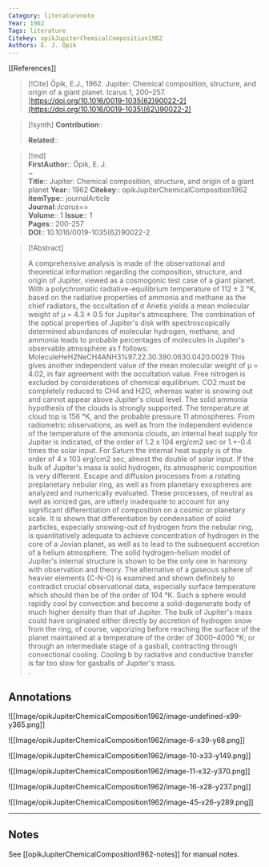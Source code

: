 ```yaml
---
Category: literaturenote
Year: 1962
Tags: literature  
Citekey: opikJupiterChemicalComposition1962
Authors: E. J. Öpik
---
```

[[References]] 

>[!Cite] 
> Öpik, E.J., 1962. Jupiter: Chemical composition, structure, and origin of a giant planet. Icarus 1, 200–257. [https://doi.org/10.1016/0019-1035(62)90022-2](https://doi.org/10.1016/0019-1035\(62\)90022-2) 
  
>[!synth] 
>**Contribution**::  
>  
>**Related**::  
>

  
>[!md]  
> **FirstAuthor**:: Öpik, E. J.  
~  
> **Title**:: Jupiter: Chemical composition, structure, and origin of a giant planet 
> **Year**:: 1962 
> **Citekey**:: opikJupiterChemicalComposition1962 
>**itemType**:: journalArticle  
> **Journal**::*Icarus*==  
>**Volume**:: 1 
>**Issue**:: 1  
>**Pages**:: 200-257  
>**DOI**:: 10.1016/0019-1035(62)90022-2 
  

  
> [!Abstract]  
> 
> A comprehensive analysis is made of the observational and theoretical information regarding the composition, structure, and origin of Jupiter, viewed as a cosmogonic test case of a giant planet. With a polychromatic radiative-equilibrium temperature of 112 ± 2 °K, based on the radiative properties of ammonia and methane as the chief radiators, the occultation of σ Arietis yields a mean molecular weight of μ = 4.3 ± 0.5 for Jupiter's atmosphere. The combination of the optical properties of Jupiter's disk with spectroscopically determined abundances of molecular hydrogen, methane, and ammonia leads to probable percentages of molecules in Jupiter's observable atmosphere as f follows: MoleculeHeH2NeCH4ANH3%97.22.30.390.0630.0420.0029 This gives another independent value of the mean molecular weight of μ = 4.02, in fair agreement with the occultation value. Free nitrogen is excluded by considerations of chemical equilibrium. CO2 must be completely reduced to CH4 and H2O, whereas water is snowing out and cannot appear above Jupiter's cloud level. The solid ammonia hypothesis of the clouds is strongly supported. The temperature at cloud top is 156 °K, and the probable pressure 11 atmospheres. From radiometric observations, as well as from the independent evidence of the temperature of the ammonia clouds, an internal heat supply for Jupiter is indicated, of the order of 1.2 x 104 erg/cm2 sec or 1.+-0.4 times the solar input. For Saturn the internal heat supply is of the order of 4 x 103 erg/cm2 sec, almost the double of solar input. If the bulk of Jupiter's mass is solid hydrogen, its atmospheric composition is very different. Escape and diffusion processes from a rotating preplanetary nebular ring, as well as from planetary exospheres are analyzed and numerically evaluated. These processes, of neutral as well as ionized gas, are utterly inadequate to account for any significant differentiation of composition on a cosmic or planetary scale. It is shown that differentiation by condensation of solid particles, especially snowing-out of hydrogen from the nebular ring, is quantitatively adequate to achieve concentration of hydrogen in the core of a Jovian planet, as well as to lead to the subsequent accretion of a helium atmosphere. The solid hydrogen-helium model of Jupiter's internal structure is shown to be the only one in harmony with observation and theory. The alternative of a gaseous sphere of heavier elements (C-N-O) is examined and shown definitely to contradict crucial observational data, especially surface temperature which should then be of the order of 104 °K. Such a sphere would rapidly cool by convection and become a solid-degenerate body of much higher density than that of Jupiter. The bulk of Jupiter's mass could have originated either directly by accretion of hydrogen snow from the ring, of course, vaporizing before reaching the surface of the planet maintained at a temperature of the order of 3000–4000 °K; or through an intermediate stage of a gasball, contracting through convectional cooling. Cooling b by radiative and conductive transfer is far too slow for gasballs of Jupiter's mass.  
>.
>


## Annotations
![[Image/opikJupiterChemicalComposition1962/image-undefined-x99-y365.png]] 
 
![[Image/opikJupiterChemicalComposition1962/image-6-x39-y68.png]] 
 
![[Image/opikJupiterChemicalComposition1962/image-10-x33-y149.png]] 
 
![[Image/opikJupiterChemicalComposition1962/image-11-x32-y370.png]] 
 
![[Image/opikJupiterChemicalComposition1962/image-16-x28-y237.png]] 
 
![[Image/opikJupiterChemicalComposition1962/image-45-x26-y289.png]] 
 
--- 

## Notes
See [[opikJupiterChemicalComposition1962-notes]] for manual notes.

















